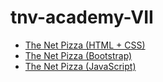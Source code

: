 # tnv-academy-VII

- [The Net Pizza (HTML + CSS)](https://michelefenu.github.io/tnv-academy-VII/the-net-pizza/)
- [The Net Pizza (Bootstrap)](https://michelefenu.github.io/tnv-academy-VII/the-net-pizza-bootstrap/)
- [The Net Pizza (JavaScript)](https://michelefenu.github.io/tnv-academy-VII/the-net-pizza-javascript/)
